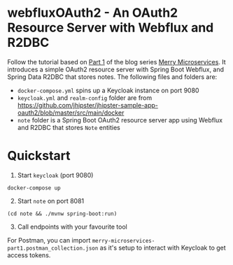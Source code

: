# webfluxOAuth2 - An OAuth2 Resource Server with Webflux and R2DBC

Follow the tutorial based on [Part 1](https://sdoxsee.github.io/blog/2019/12/17/merry-microservices-part1-resource-server) of the blog series [Merry Microservices](https://sdoxsee.github.io/blog/2019/12/17/merry-microservices-an-introduction). It introduces a simple OAuth2 resource server with Spring Boot Webflux, and Spring Data R2DBC that stores notes. The following files and folders are:
* `docker-compose.yml` spins up a Keycloak instance on port 9080
* `keycloak.yml` and `realm-config` folder are from https://github.com/jhipster/jhipster-sample-app-oauth2/blob/master/src/main/docker
* `note` folder is a Spring Boot OAuth2 resource server app using Webflux and R2DBC that stores `Note` entities

# Quickstart

1. Start `keycloak` (port 9080)

```
docker-compose up
```

2. Start `note` on port 8081

```
(cd note && ./mvnw spring-boot:run)
```

3. Call endpoints with your favourite tool

For Postman, you can import `merry-microservices-part1.postman_collection.json` as it's setup to interact with Keycloak to get access tokens.
